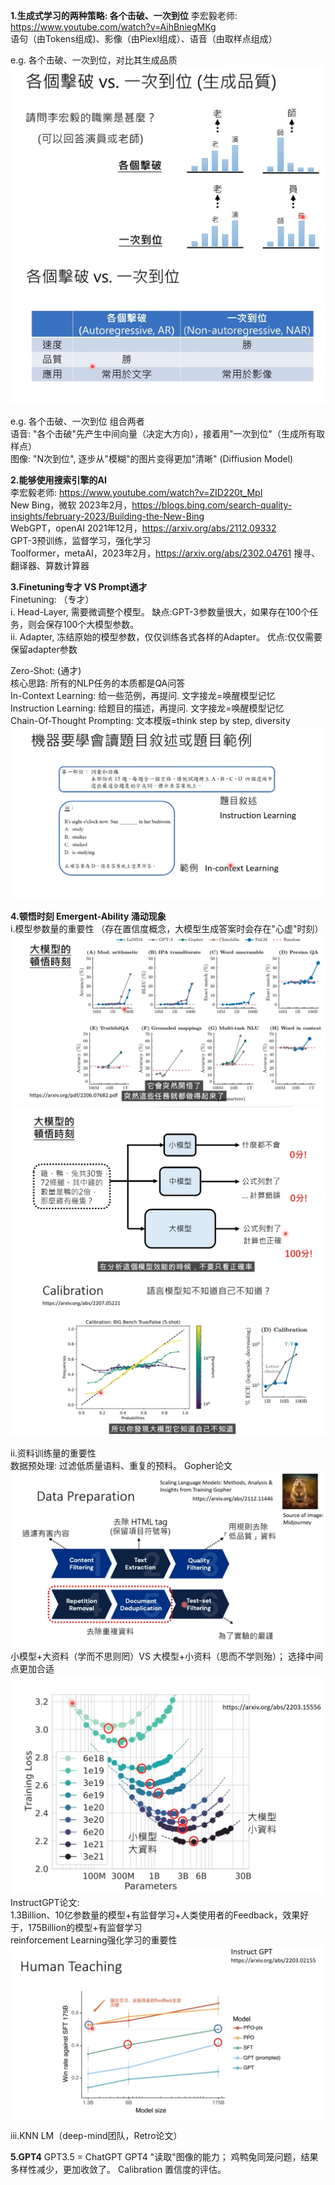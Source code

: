 
**1.生成式学习的两种策略: 各个击破、一次到位**
李宏毅老师: https://www.youtube.com/watch?v=AihBniegMKg      
    语句（由Tokens组成)、影像（由Piexl组成）、语音（由取样点组成）  
  
e.g. 各个击破、一次到位，对比其生成品质  
    ![dot-product](./DL_picture/99_generation_1.png)           
    ![dot-product](./DL_picture/99_generation_2.jpeg)   
  
e.g. 各个击破、一次到位 组合两者    
    语音: "各个击破"先产生中间向量（决定大方向），接着用"一次到位"（生成所有取样点）  
    图像: "N次到位", 逐步从"模糊"的图片变得更加"清晰"  (Diffiusion Model)  
    
**2.能够使用搜索引擎的AI**   
李宏毅老师: https://www.youtube.com/watch?v=ZID220t_MpI   
    New Bing，微软 2023年2月，https://blogs.bing.com/search-quality-insights/february-2023/Building-the-New-Bing    
    WebGPT，openAI 2021年12月，https://arxiv.org/abs/2112.09332    
        GPT-3预训练，监督学习，强化学习    
    Toolformer，metaAI，2023年2月，https://arxiv.org/abs/2302.04761   搜寻、翻译器、算数计算器   
  
   
**3.Finetuning专才 VS Prompt通才**   
Finetuning: （专才）   
    i. Head-Layer, 需要微调整个模型。 缺点:GPT-3参数量很大，如果存在100个任务，则会保存100个大模型参数。   
    ii. Adapter, 冻结原始的模型参数，仅仅训练各式各样的Adapter。  优点:仅仅需要保留adapter参数   
       
Zero-Shot: (通才)   
核心思路: 所有的NLP任务的本质都是QA问答   
    In-Context Learning: 给一些范例，再提问. 文字接龙=唤醒模型记忆   
    Instruction Learning: 给题目的描述，再提问. 文字接龙=唤醒模型记忆   
    Chain-Of-Thought Prompting: 文本模版=think step by step, diversity   
![dot-product](./DL_picture/99_generation_3.jpeg)    
       
**4.顿悟时刻 Emergent-Ability 涌动现象**    
i.模型参数量的重要性 （存在置信度概念，大模型生成答案时会存在"心虚"时刻）      
![dot-product](./DL_picture/99_generation_4.jpeg)       
![dot-product](./DL_picture/99_generation_5.jpeg)         
![dot-product](./DL_picture/99_generation_6.jpeg)  
       
ii.资料训练量的重要性              
    数据预处理: 过滤低质量语料、重复的预料。 Gopher论文         
![dot-product](./DL_picture/99_generation_7.jpeg)         
    小模型+大资料（学而不思则罔）VS 大模型+小资料（思而不学则殆）； 选择中间点更加合适          
![dot-product](./DL_picture/99_generation_8.jpeg)         
    InstructGPT论文:       
        1.3Billion、10亿参数量的模型+有监督学习+人类使用者的Feedback，效果好于，175Billion的模型+有监督学习         
        reinforcement Learning强化学习的重要性         
![dot-product](./DL_picture/99_generation_9.jpeg)       

iii.KNN LM（deep-mind团队，Retro论文）  

**5.GPT4**
GPT3.5 = ChatGPT
GPT4 "读取"图像的能力； 鸡鸭兔同笼问题，结果多样性减少，更加收敛了。 Calibration 置信度的评估。

